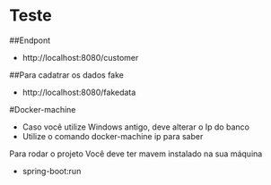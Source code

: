 # Teste

##Endpont
- http://localhost:8080/customer

##Para cadatrar os dados fake
- http://localhost:8080/fakedata

#Docker-machine
- Caso você utilize Windows antigo, deve alterar o Ip do banco 
- Utilize o comando docker-machine ip  para saber 


Para rodar o projeto
Você deve ter  mavem instalado na sua máquina
- spring-boot:run
    


